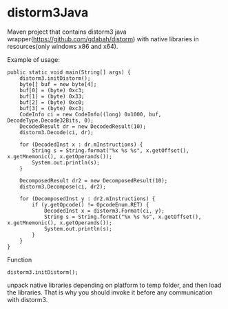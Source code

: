 # distorm3Java
Maven project that contains distorm3 java wrapper(https://github.com/gdabah/distorm) with native libraries in resources(only windows x86 and x64).

Example of usage:
```
public static void main(String[] args) {
    distorm3.initDistorm();
    byte[] buf = new byte[4];
    buf[0] = (byte) 0xc3;
    buf[1] = (byte) 0x33;
    buf[2] = (byte) 0xc0;
    buf[3] = (byte) 0xc3;
    CodeInfo ci = new CodeInfo((long) 0x1000, buf, DecodeType.Decode32Bits, 0);
    DecodedResult dr = new DecodedResult(10);
    distorm3.Decode(ci, dr);
    
    for (DecodedInst x : dr.mInstructions) {
        String s = String.format("%x %s %s", x.getOffset(), x.getMnemonic(), x.getOperands());
        System.out.println(s);
    }

    DecomposedResult dr2 = new DecomposedResult(10);
    distorm3.Decompose(ci, dr2);

    for (DecomposedInst y : dr2.mInstructions) {
        if (y.getOpcode() != OpcodeEnum.RET) {
            DecodedInst x = distorm3.Format(ci, y);
            String s = String.format("%x %s %s", x.getOffset(), x.getMnemonic(), x.getOperands());
            System.out.println(s);
        }
    }
}
```

Function
```
distorm3.initDistorm();
```
unpack native libraries depending on platform to temp folder, and then load the libraries. That is why you should invoke it before any communication with distorm3.
